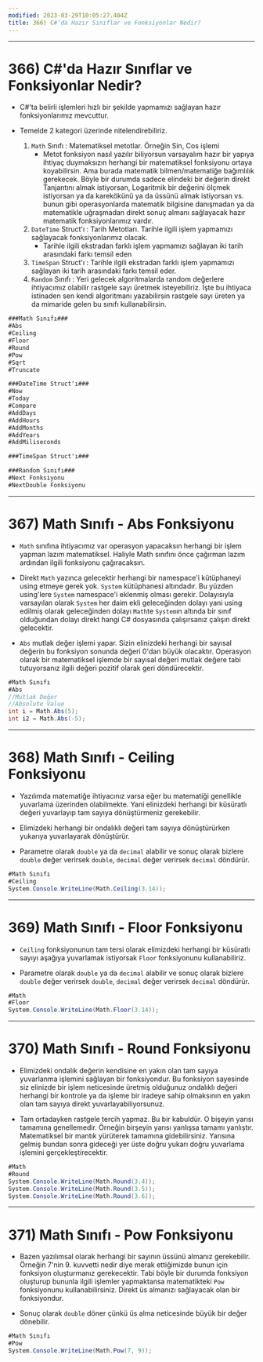 ```yaml
---
modified: 2023-03-29T10:05:27.404Z
title: 366) C#'da Hazır Sınıflar ve Fonksiyonlar Nedir?
---
```


***
# 366) C#'da Hazır Sınıflar ve Fonksiyonlar Nedir?
- C#'ta belirli işlemleri hızlı bir şekilde yapmamızı sağlayan hazır fonksiyonlarımız mevcuttur.

- Temelde 2 kategori üzerinde nitelendirebiliriz.
    1. `Math` Sınıfı : Matematiksel metotlar. Örneğin Sin, Cos işlemi
        * Metot fonksiyon nasıl yazılır biliyorsun varsayalım hazır bir yapıya ihtiyaç duymaksızın herhangi bir matematiksel fonksiyonu ortaya koyabilirsin. Ama burada matematik bilmen/matematiğe bağımlılık gerekecek. Böyle bir durumda sadece elindeki bir değerin direkt Tanjantını almak istiyorsan, Logaritmik bir değerini ölçmek istiyorsan ya da karekökünü ya da üssünü almak istiyorsan vs. bunun gibi operasyonlarda matematik bilgisine danışmadan ya da matematikle uğraşmadan direkt sonuç almanı sağlayacak hazır matematik fonksiyonlarımız vardır. 
    2. `DateTime` Struct'ı : Tarih Metotları. Tarihle ilgili işlem yapmamızı sağlayacak fonksiyonlarımız olacak.
        * Tarihle ilgili ekstradan farklı işlem yapmamızı sağlayan iki tarih arasındaki farkı temsil eden 
    3. `TimeSpan` Struct'ı : Tarihle ilgili ekstradan farklı işlem yapmamızı sağlayan iki tarih arasındaki farkı temsil eder.
    4. `Random` Sınıfı : Yeri gelecek algoritmalarda random değerlere ihtiyacımız olabilir rastgele sayı üretmek isteyebiliriz. İşte bu ihtiyaca istinaden sen kendi algoritmanı yazabilirsin rastgele sayı üreten ya da mimaride gelen bu sınıfı kullanabilirsin.

```C#
###Math Sınıfı###
#Abs
#Ceiling
#Floor
#Round
#Pow
#Sqrt
#Truncate

###DateTime Struct'ı###
#Now
#Today
#Compare
#AddDays
#AddHours
#AddMonths
#AddYears
#AddMiliseconds

###TimeSpan Struct'ı###       

###Random Sınıfı###
#Next Fonksiyonu
#NextDouble Fonksiyonu
```

***
# 367) Math Sınıfı - Abs Fonksiyonu
- `Math` sınıfına ihtiyacımız var operasyon yapacaksın herhangi bir işlem yapman lazım matematiksel. Haliyle Math sınıfını önce çağırman lazım ardından ilgili fonksiyonu çağıracaksın.

- Direkt `Math` yazınca gelecektir herhangi bir namespace'i kütüphaneyi using etmeye gerek yok. `System` kütüphanesi altındadır. Bu yüzden using'lere `System` namespace'i eklenmiş olması gerekir. Dolayısıyla varsayılan olarak `System` her daim ekli geleceğinden dolayı yani using edilmiş olarak geleceğinden dolayı `Math`te `System`ın altında bir sınıf olduğundan dolayı direkt hangi C# dosyasında çalışırsanız çalışın direkt gelecektir.

- `Abs` mutlak değer işlemi yapar. Sizin elinizdeki herhangi bir sayısal değerin bu fonksiyon sonunda değeri 0'dan büyük olacaktır. Operasyon olarak bir matematiksel işlemde bir sayısal değeri mutlak değere tabi tutuyorsanız ilgili değeri pozitif olarak geri döndürecektir.

```C#
#Math Sınıfı
#Abs
//Mutlak Değer
//Absolute Value
int i = Math.Abs(5);
int i2 = Math.Abs(-5);
```

***
# 368) Math Sınıfı - Ceiling Fonksiyonu
- Yazılımda matematiğe ihtiyacınız varsa eğer bu matematiği genellikle yuvarlama üzerinden olabilmekte. Yani elinizdeki herhangi bir küsüratlı değeri yuvarlayıp tam sayıya dönüştürmeniz gerekebilir.

- Elimizdeki herhangi bir ondalıklı değeri tam sayıya dönüştürürken yukarıya yuvarlayarak dönüştürür. 

- Parametre olarak `double` ya da `decimal` alabilir ve sonuç olarak bizlere `double` değer verirsek `double`, `decimal` değer verirsek `decimal` döndürür.

```C#
#Math Sınıfı
#Ceiling
System.Console.WriteLine(Math.Ceiling(3.14));
```

***
# 369) Math Sınıfı - Floor Fonksiyonu
- `Ceiling` fonksiyonunun tam tersi olarak elimizdeki herhangi bir küsüratlı sayıyı aşağıya yuvarlamak istiyorsak `Floor` fonksiyonunu kullanabiliriz.

- Parametre olarak `double` ya da `decimal` alabilir ve sonuç olarak bizlere `double` değer verirsek `double`, `decimal` değer verirsek `decimal` döndürür.

```C#
#Math
#Floor
System.Console.WriteLine(Math.Floor(3.14));
```

***
# 370) Math Sınıfı - Round Fonksiyonu
- Elimizdeki ondalık değerin kendisine en yakın olan tam sayıya yuvarlanma işlemini sağlayan bir fonksiyondur. Bu fonksiyon sayesinde siz elinizde bir işlem neticesinde üretmiş olduğunuz ondalıklı değeri herhangi bir kontrole ya da işleme bir iradeye sahip olmaksının en yakın olan tam sayıya direkt yuvarlayabiliyorsunuz.

- Tam ortadayken rastgele tercih yapmaz. Bu bir kabuldür. O bişeyin yarısı tamamına genellemedir. Örneğin birşeyin yarısı yanlışsa tamamı yanlıştır. Matematiksel bir mantık yürüterek tamamına gidebilirsiniz. Yarısına gelmiş bundan sonra gideceği yer üste doğru yukarı doğru yuvarlama işlemini gerçekleştirecektir.

```C#
#Math
#Round
System.Console.WriteLine(Math.Round(3.4));
System.Console.WriteLine(Math.Round(3.5));
System.Console.WriteLine(Math.Round(3.6));
```

***
# 371) Math Sınıfı - Pow Fonksiyonu
- Bazen yazılımsal olarak herhangi bir sayının üssünü almanız gerekebilir. Örneğin 7'nin 9. kuvvetti nedir diye merak ettiğimizde bunun için fonksiyon oluşturmanız gerekecektir. Tabi böyle bir durumda fonksiyon oluşturup bununla ilgili işlemler yapmaktansa matematikteki `Pow` fonksiyonunu kullanabilirsiniz. Direkt üs almanızı sağlayacak olan bir fonksiyondur.

- Sonuç olarak `double` döner çünkü üs alma neticesinde büyük bir değer dönebilir.

```C#
#Math Sınıfı
#Pow
System.Console.WriteLine(Math.Pow(7, 9));
```